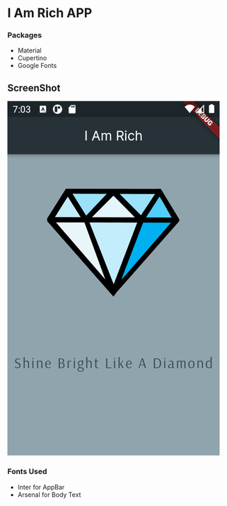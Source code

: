 # I Am Rich APP

### Packages
- Material
- Cupertino
- Google Fonts

## ScreenShot

<img src="./assets/Screenshot_1613395987.png">


### Fonts Used 
- Inter for AppBar
- Arsenal for Body Text
